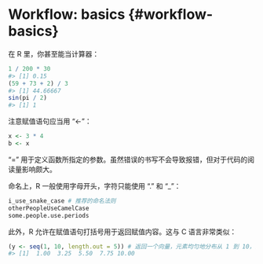 # Workflow: basics {#workflow-basics}

在 R 里，你甚至能当计算器：


```r
1 / 200 * 30
#> [1] 0.15
(59 + 73 + 2) / 3
#> [1] 44.66667
sin(pi / 2)
#> [1] 1
```

注意赋值语句应当用 “<-”：


```r
x <- 3 * 4
b <- x
```

“=” 用于定义函数所指定的参数。虽然错误的书写不会导致报错，但对于代码的阅读量影响颇大。

命名上，R 一般使用字母开头，字符只能使用 “.” 和 “_”：


```r
i_use_snake_case # 推荐的命名法则
otherPeopleUseCamelCase
some.people.use.periods
```

此外，R 允许在赋值语句打括号用于返回赋值内容。这与 C 语言非常类似：


```r
(y <- seq(1, 10, length.out = 5)) # 返回一个向量，元素均匀地分布从 1 到 10，共 5 个
#> [1]  1.00  3.25  5.50  7.75 10.00
```

